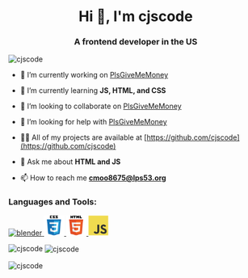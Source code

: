 <h1 align="center">Hi 👋, I'm cjscode</h1>
<h3 align="center">A frontend developer in the US</h3>

<p align="left"> <img src="https://komarev.com/ghpvc/?username=cjscode&label=Profile%20views&color=0e75b6&style=flat" alt="cjscode" /> </p>

- 🔭 I’m currently working on [PlsGiveMeMoney](https://github.com/cjscode/PlsGiveMeMoney/)

- 🌱 I’m currently learning **JS, HTML, and CSS**

- 👯 I’m looking to collaborate on [PlsGiveMeMoney](https://github.com/cjscode/PlsGiveMeMoney/)

- 🤝 I’m looking for help with [PlsGiveMeMoney](https://github.com/cjscode/PlsGiveMeMoney/)

- 👨‍💻 All of my projects are available at [https://github.com/cjscode](https://github.com/cjscode)

- 💬 Ask me about **HTML and JS**

- 📫 How to reach me **cmoo8675@lps53.org**

<h3 align="left">Languages and Tools:</h3>
<p align="left"> <a href="https://www.blender.org/" target="_blank" rel="noreferrer"> <img src="https://download.blender.org/branding/community/blender_community_badge_white.svg" alt="blender" width="40" height="40"/> </a> <a href="https://www.w3schools.com/css/" target="_blank" rel="noreferrer"> <img src="https://raw.githubusercontent.com/devicons/devicon/master/icons/css3/css3-original-wordmark.svg" alt="css3" width="40" height="40"/> </a> <a href="https://www.w3.org/html/" target="_blank" rel="noreferrer"> <img src="https://raw.githubusercontent.com/devicons/devicon/master/icons/html5/html5-original-wordmark.svg" alt="html5" width="40" height="40"/> </a> <a href="https://developer.mozilla.org/en-US/docs/Web/JavaScript" target="_blank" rel="noreferrer"> <img src="https://raw.githubusercontent.com/devicons/devicon/master/icons/javascript/javascript-original.svg" alt="javascript" width="40" height="40"/> </a> </p>

<p><img align="left" src="https://github-readme-stats.vercel.app/api/top-langs?username=cjscode&show_icons=true&locale=en&layout=compact" alt="cjscode" /></p>

<p>&nbsp;<img align="center" src="https://github-readme-stats.vercel.app/api?username=cjscode&show_icons=true&locale=en" alt="cjscode" /></p>

<p><img align="center" src="https://github-readme-streak-stats.herokuapp.com/?user=cjscode&" alt="cjscode" /></p>
